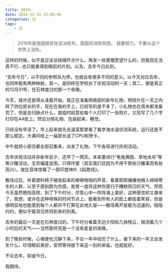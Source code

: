 ```yaml
---
title: 2019。
date: 2019-12-31 23:50:46
categories: 记
tags:
    - 记
---
```


>2019年是我国脱贫攻坚决胜年。我国将消除贫困。
我要努力，不要从这个世界上消失。

这样的时候，似乎是应该总结缅怀点什么，再发一些感慨愿望什么的，但我现在当真不行...也只能看得到眼前的片刻。以及，去年今日此刻。

“去年今日”，以不同的参照系为界，也就会有很多不同的意义。以今天对应去年，也同样能有两种映射。其一，是同样在学校办了庆祝活动的一天；其二，便是真正的12月31号，在石林度过的那一个夜晚。

今天，或许还是得从凌晨开始。我正在准备网络部的新年礼物，明信片在一天之内转了四位部长的手，现在在我的手上，已经写的差不多了，小礼物也在周末都准备完了，但是总归缺点什么，就临时起意给每个人打印了一张照片，又现写了几个字打印在A4纸上。然后分拣礼物、包装起来，睡觉。

已经没有早读了。早上起来就先去温室那里看了看学海水温侦测系统，运行还是不那么稳定。大课间给上一届部长送了CPU和贺卡。

中午就把小部员都全部召集来，派发了礼物。下午各班进行庆祝活动。

去年庆祝活动并非新年前夕，还早了一两天。本来要进行“龟兔赛跑、旱地龙舟”等等沙雕活动，无奈偏逢连雨，只得作罢（其实我们还因为不用干那些沙雕事而有些高兴）。就在音体馆看了一部印度神片《起跑线》。

散场过后，听着塑料椅子被收起来的噼噼啪啪的声音，看着熙熙攘攘地拥入绵绵寒冬的人群，以至于感到颇为伤感。我曾一度将这种伤感归于糟糕阴沉的天气，然而今天虽然艳阳高照，到了下午时分，尽管心中一阵阵涌上美好，这种感觉却又袭来了。我想，或许在这种特殊的时间节点上，能看到所有人的脸上都挂着笑容，但是很明显地也能感到每个人都并不打算在此地久留——散场离开是极为迅速的。隐隐约约，便似乎能洞见终将到来的别离。

去年的最后一天是在石林度过的，下午时分看着天边夕阳和几抹残云，揣测着几个小时后的天气——当然那终究是一个没有星星的夜晚。

到了晚些时候，心境便也沉静下来，不论一年中经历了什么，接下来的一年又会发生什么，珍惜眼前美好，安然等待接下来这一刻的来临，也就挺好。

不论去年，抑或今日。

我期待。
